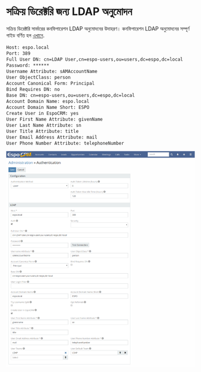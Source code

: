 # সক্রিয় ডিরেক্টরি জন্য LDAP অনুমোদন

সক্রিয় ডিরেক্টরি সার্ভারের কনফিগারেশন LDAP অনুমোদনের উদাহরণ। কনফিগারেশন LDAP অনুমোদনের সম্পূর্ণ গাইড বর্ণিত হল [এখানে](ldap-authorization.md).

```
Host: espo.local
Port: 389
Full User DN: cn=LDAP User,cn=espo-users,ou=users,dc=espo,dc=local
Password: ******
Username Attribute: sAMAccountName
User ObjectClass: person
Account Canonical Form: Principal
Bind Requires DN: no
Base DN: cn=espo-users,ou=users,dc=espo,dc=local
Account Domain Name: espo.local
Account Domain Name Short: ESPO
Create User in EspoCRM: yes
User First Name Attribute: givenName
User Last Name Attribute: sn
User Title Attribute: title
User Email Address Attribute: mail
User Phone Number Attribute: telephoneNumber
```

![1](https://raw.githubusercontent.com/espocrm/documentation/master/docs/_static/images/administration/ldap-authorization/ldap-configuration-for-ad.png)
